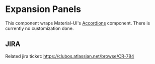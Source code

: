 # Expansion Panels
This component wraps Material-UI's [Accordions](https://material-ui.com/components/accordion/) component. There is currently
no customization done. 

## JIRA
Related jira ticket: https://clubos.atlassian.net/browse/CR-784
